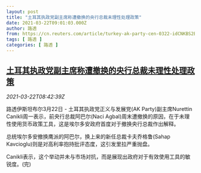 ```yaml
---
layout: post
title: "土耳其执政党副主席称遭撤换的央行总裁未理性处理政策"
date: 2021-03-22T09:01:03.000Z
author: 路透
from: https://cn.reuters.com/article/turkey-ak-party-cen-0322-idCNKBS2BE0YM
tags: [ 路透 ]
categories: [ 路透 ]
---
```

<!--1616403663000-->
[土耳其执政党副主席称遭撤换的央行总裁未理性处理政策](https://cn.reuters.com/article/turkey-ak-party-cen-0322-idCNKBS2BE0YM)
------

<div>
<div><i>2021-03-22T08:42:39Z</i></div><p>路透伊斯坦布尔3月22日 - 土耳其执政党正义与发展党(AK Party)副主席Nurettin Canikli周一表示，前央行总裁阿巴尔(Naci Agbal)周末遭撤换的原因，在于未理性使用货币政策工具，这是埃尔多安政府首度对于撤换央行总裁作出解释。</p><p>总统埃尔多安撤换鹰派的阿巴尔，换上来的新任总裁卡夫乔格鲁(Sahap Kavcioglu)则是对高利率抱持批评态度，这引发里拉严重抛盘。</p><p>Canikli表示，这个举动并未与市场对抗，而是展现出政府对于有效使用工具的敏锐度。(完)</p>
</div>
